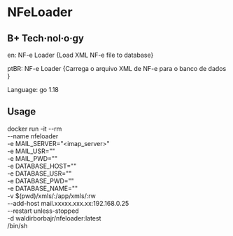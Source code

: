 # NFeLoader

## B+ Tech·​nol·​o·​gy

en: NF-e Loader {Load XML NF-e file to database}

ptBR: NF-e Loader {Carrega o arquivo XML de NF-e para o banco de dados }

Language: go 1.18

## Usage

docker run -it --rm \
--name nfeloader \
-e MAIL_SERVER="<imap_server>" \
-e MAIL_USR="<email>" \
-e MAIL_PWD="<password>" \
-e DATABASE_HOST="<host>" \
-e DATABASE_USR="<user>" \
-e DATABASE_PWD="<password>" \
-e DATABASE_NAME="<bdname>" \
-v $(pwd)/xmls/:/app/xmls/:rw \
--add-host mail.xxxxx.xxx.xx:192.168.0.25 \
--restart unless-stopped \
-d waldirborbajr/nfeloader:latest \
/bin/sh
